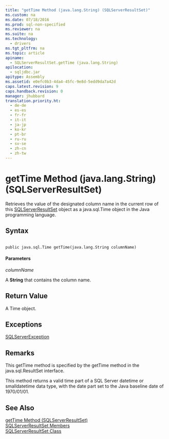 ```yaml
---
title: "getTime Method (java.lang.String) (SQLServerResultSet)"
ms.custom: na
ms.date: 07/18/2016
ms.prod: sql-non-specified
ms.reviewer: na
ms.suite: na
ms.technology: 
  - drivers
ms.tgt_pltfrm: na
ms.topic: article
apiname: 
  - SQLServerResultSet.getTime (java.lang.String)
apilocation: 
  - sqljdbc.jar
apitype: Assembly
ms.assetid: e0efc0b3-4da4-45fc-9e8d-5edd9da7a42d
caps.latest.revision: 9
caps.handback.revision: 0
manager: jhubbard
translation.priority.ht: 
  - de-de
  - es-es
  - fr-fr
  - it-it
  - ja-jp
  - ko-kr
  - pt-br
  - ru-ru
  - sv-se
  - zh-cn
  - zh-tw
---
```

# getTime Method (java.lang.String) (SQLServerResultSet)
  Retrieves the value of the designated column name in the current row of this [SQLServerResultSet](../content/SQLServerResultSet-Class.md) object as a java.sql.Time object in the Java programming language.  
  
## Syntax  
  
```  
  
public java.sql.Time getTime(java.lang.String columnName)  
```  
  
#### Parameters  
 *columnName*  
  
 A **String** that contains the column name.  
  
## Return Value  
 A Time object.  
  
## Exceptions  
 [SQLServerException](../content/SQLServerException-Class.md)  
  
## Remarks  
 This getTime method is specified by the getTime method in the java.sql.ResultSet interface.  
  
 This method returns a valid time part of a  SQL Server  datetime or smalldatetime data type, with the date part set to the Java baseline date of 1970/01/01.  
  
## See Also  
 [getTime Method &#40;SQLServerResultSet&#41;](../content/getTime-Method--SQLServerResultSet-.md)   
 [SQLServerResultSet Members](../content/SQLServerResultSet-Members.md)   
 [SQLServerResultSet Class](../content/SQLServerResultSet-Class.md)  
  
  